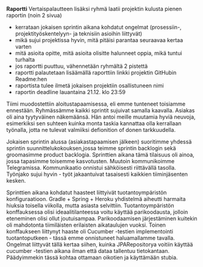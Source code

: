 **Raportti**
Vertaispalautteen lisäksi ryhmä laatii projektin kulusta pienen raportin (noin 2 sivua)

- kerrataan jokaisen sprintin aikana kohdatut ongelmat (prosessiin-, projektityöskentelyyn- ja teknisiin asioihin liittyvät)
- mikä sujui projektissa hyvin, mitä pitäisi parantaa seuraavaa kertaa varten
- mitä asioita opitte, mitä asioita olisitte halunneet oppia, mikä tuntui turhalta
- jos raportti puuttuu, vähennetään ryhmältä 2 pistettä
- raportti palautetaan lisäämällä raporttiin linkki projektin GitHubin Readme:hen
- raportista tulee ilmetä jokaisen projektiin osallistuneen nimi
- raportin deadline lauantaina 21.12. klo 23:59

Tiimi muodostettiin aloitustapaamisessa, eli emme tunteneet toisiamme ennestään. Ryhmässämme kaikki sprintit sujuivat samalla kaavalla. Asiakas oli aina tyytyväinen näkemäänsä. Hän antoi meille muutamia hyviä neuvoja, esimerkiksi sen suhteen kuinka monta taskia kannattaa olla kerrallaan työnalla, jotta ne tulevat valmiiksi defionition of donen tarkkuudella. 

Jokaisen sprintin alussa (asiakastapaamisen jälkeen) suoritimme yhdessä sprintin suunnittelukokouksen,jossa teimme sprintin backlogin sekä groomasimme product backlogia. Sprinttien aikana tämä tilaisuus oli ainoa, jossa tapasimme toisemme kasvotusten. Muutoin
kommunikoimme Telegramissa. Kommunikaatio onnistui sähköisesti riittävällä tasolla. Työnjako sujui hyvin - työt jakaantuivat tasaisesti kaikkien tiiminjäsenten kesken. 

Sprinttien aikana kohdatut haasteet liittyivät tuotantoympäristön konfiguraatioon. Gradle + Spring + Heroku yhdistelmä aiheutti harmaita hiuksia toisella viikolla, mutta asiasta selvittiin. Tuotantoympäristön konffauksessa olisi ideaalitilanteessa voitu käyttää parikoodausta, jolloin eteneminen olisi ollut joutuisampaa. Parikoodaamisen järjestäminen kuitekin oli mahdotonta tiimiläisten erilaisten aikataulujen vuoksi. Toinen konffaukseen liittynyt haaste oli Cucumber -testien implementointi tuotantoputkeen - tässä emme onnistuneet haluamallamme tavalla. Ongelmat liittyvät tällä kertaa siihen, kuinka JPARepositorya voitiin käyttää cucumber -testien aikana ilman että dataa tallentuu tietokantaan. Päädyimmekin tässä kohtaa ottamaan oikotien ja käyttämään stubia.

